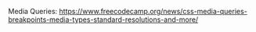 Media Queries: https://www.freecodecamp.org/news/css-media-queries-breakpoints-media-types-standard-resolutions-and-more/
